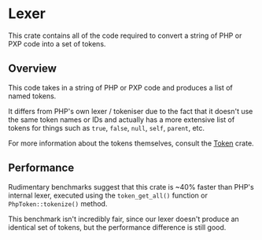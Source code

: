 # Lexer

This crate contains all of the code required to convert a string of PHP or PXP code into a set of tokens.

## Overview

This code takes in a string of PHP or PXP code and produces a list of named tokens.

It differs from PHP's own lexer / tokeniser due to the fact that it doesn't use the same token names or IDs and actually has a more extensive list of tokens for things such as `true`, `false`, `null`, `self`, `parent`, etc.

For more information about the tokens themselves, consult the [Token](/crates/token) crate.

## Performance

Rudimentary benchmarks suggest that this crate is ~40% faster than PHP's internal lexer, executed using the `token_get_all()` function or `PhpToken::tokenize()` method.

This benchmark isn't incredibly fair, since our lexer doesn't produce an identical set of tokens, but the performance difference is still good.